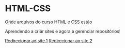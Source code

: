 # HTML-CSS
 Onde arquivos do curso HTML e CSS estão

 Aprendendo a criar sites e agora a gerenciar repositórios!

 <a href="Exercises/ex021/desafio2/index.html">Redirecionar ao site 1</a>
 <a href="Projetos/index.html">Redirecionar ao site 2</a>
